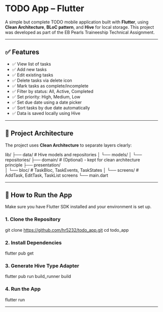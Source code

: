 # TODO App – Flutter 

A simple but complete TODO mobile application built with **Flutter**, using **Clean Architecture**, **BLoC pattern**, and **Hive** for local storage. This project was developed as part of the EB Pearls Traineeship Technical Assignment.

---

## ✅ Features

- ✅ View list of tasks
- ✅ Add new tasks
- ✅ Edit existing tasks
- ✅ Delete tasks via delete icon
- ✅ Mark tasks as complete/incomplete
- ✅ Filter by status: All, Active, Completed
- ✅ Set priority: High, Medium, Low
- ✅ Set due date using a date picker
- ✅ Sort tasks by due date automatically
- ✅ Data is saved locally using Hive

---

## 📁 Project Architecture

The project uses **Clean Architecture** to separate layers clearly:

lib/
├── data/               # Hive models and repositories
│   └── models/
│   └── repositories/
├── domain/             # (Optional) - kept for clean architecture principle
├── presentation/       
│   └── bloc/           # TaskBloc, TaskEvents, TaskStates
│   └── screens/        # AddTask, EditTask, TaskList screens
└── main.dart

---

## 🚀 How to Run the App

Make sure you have Flutter SDK installed and your environment is set up.

### 1. Clone the Repository

git clone https://github.com/hr5232/todo_app.git
cd todo_app

### 2. Install Dependencies

flutter pub get

### 3. Generate Hive Type Adapter
   
flutter pub run build_runner build

### 4. Run the App

flutter run

---
